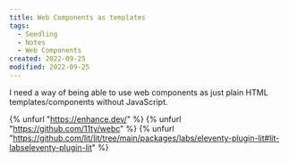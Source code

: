 ```yaml
---
title: Web Components as templates
tags:
  - Seedling
  - Notes
  - Web Components
created: 2022-09-25
modified: 2022-09-25
---
```


I need a way of being able to use web components as just plain HTML templates/components without JavaScript.

{% unfurl "https://enhance.dev/" %}
{% unfurl "https://github.com/11ty/webc" %}
{% unfurl "https://github.com/lit/lit/tree/main/packages/labs/eleventy-plugin-lit#lit-labseleventy-plugin-lit" %}
